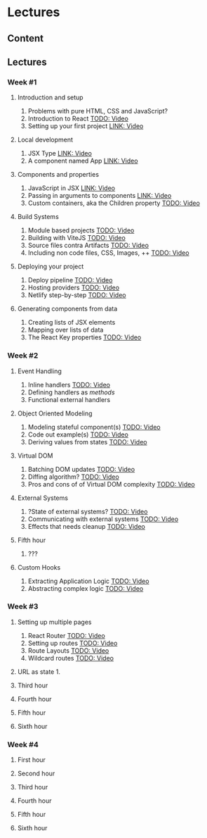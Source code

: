 # Lectures

## Content

## Lectures

### Week #1

1. Introduction and setup
	1. Problems with pure HTML, CSS and JavaScript?
	2. Introduction to React
	   [TODO: Video]()
	3. Setting up your first project
	   [LINK: Video]()

1. Local development
	1. JSX Type
	   [LINK: Video]()
	2. A component named App
	   [LINK: Video]()
2. Components and properties
	1. JavaScript in JSX
	   [LINK: Video]()
	2. Passing in arguments to components
	   [LINK: Video]()
	3. Custom containers, aka the Children property
	   [TODO: Video]()
3. Build Systems
	1. Module based projects
	   [TODO: Video]()
	2. Building with ViteJS
	   [TODO: Video]()
	3. Source files contra Artifacts
	   [TODO: Video]()
	4. Including non code files, CSS, Images, ++
	   [TODO: Video]()
4. Deploying your project
	1. Deploy pipeline
	   [TODO: Video]()
	2. Hosting providers
	   [TODO: Video]()
	3. Netlify step-by-step
	   [TODO: Video]()
   
6. Generating components from data
	1. Creating lists of JSX elements
	2. Mapping over lists of data
	3. The React Key properties
   [TODO: Video]()

### Week #2

1. Event Handling
	1. Inline handlers
	   [TODO: Video]()
	2. Defining handlers as *methods*
	3. Functional external handlers
   
2. Object Oriented Modeling
	1. Modeling stateful component(s)
	   [TODO: Video]()
	2. Code out example(s)
	   [TODO: Video]()
	3. Deriving values from states
	   [TODO: Video]()
3. Virtual DOM
	1. Batching DOM updates
	   [TODO: Video]()
	2. Diffing algorithm?
	   [TODO: Video]()
	3. Pros and cons of of Virtual DOM complexity
	   [TODO: Video]()
    
4. External Systems
	1. ?State of external systems?
	   [TODO: Video]()
	2. Communicating with external systems
	   [TODO: Video]()
	3. Effects that needs cleanup
	   [TODO: Video]()
5. Fifth hour
	1. ???
   
6. Custom Hooks
	1. Extracting Application Logic
	   [TODO: Video]()
	2. Abstracting complex logic
	   [TODO: Video]()

### Week #3

1. Setting up multiple pages
	1. React Router
	   [TODO: Video]()
	2. Setting up routes
	   [TODO: Video]()
	3. Route Layouts
	   [TODO: Video]()
	4. Wildcard routes
	   [TODO: Video]()
   
2. URL as state
	1. 
3. Third hour
    
4. Fourth hour
5. Fifth hour
   
6. Sixth hour

### Week #4

1. First hour
   
2. Second hour
3. Third hour
    
4. Fourth hour
5. Fifth hour
   
6. Sixth hour

